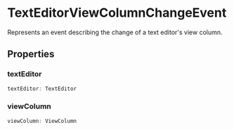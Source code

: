 # TextEditorViewColumnChangeEvent

Represents an event describing the change of a text editor's view column.

## Properties

### textEditor

```typescript
textEditor: TextEditor
```

### viewColumn

```typescript
viewColumn: ViewColumn
```

[TextEditor]: TextEditor.md
[ViewColumn]: ViewColumn.md

